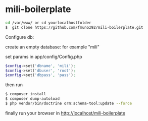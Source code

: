 mili-boilerplate
===========


```bash
cd /var/www/ or cd yourlocalhostfolder
$  git clone https://github.com/fmunoz92/mili-boilerplate.git
```
Configure db:

create an empty database: for example "mili"

set params in app/config/Config.php
```php
$config->set('dbname', 'mili');
$config->set('dbuser', 'root');
$config->set('dbpass', 'pass');
```
then run
```bash
$ composer install
$ composer dump-autoload
$ php vendor/bin/doctrine orm:schema-tool:update --force
```
finally run your browser in [http://localhost/mili-boilerplate](http://localhost/mili-boilerplate)